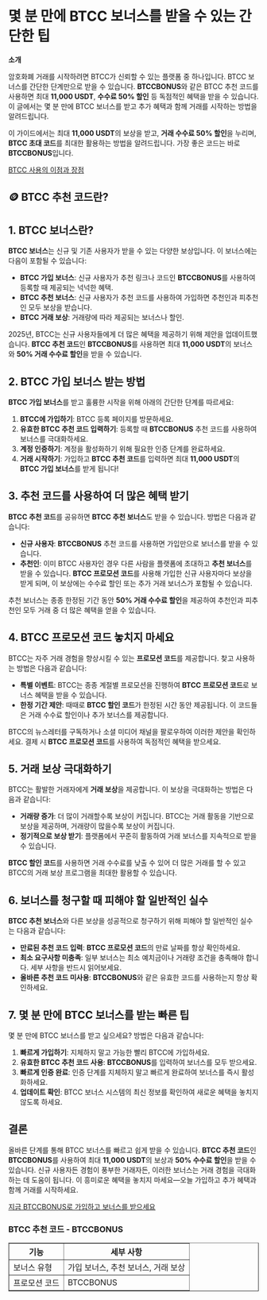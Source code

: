 <h1>몇 분 만에 BTCC 보너스를 받을 수 있는 간단한 팁</h1>
<p><strong>소개</strong></p>
<p>암호화폐 거래를 시작하려면 BTCC가 신뢰할 수 있는 플랫폼 중 하나입니다. BTCC 보너스를 간단한 단계만으로 받을 수 있습니다. <strong>BTCCBONUS</strong>와 같은 BTCC 추천 코드를 사용하면 최대 <strong>11,000 USDT</strong>, <strong>수수료 50% 할인</strong> 등 독점적인 혜택을 받을 수 있습니다. 이 글에서는 몇 분 만에 BTCC 보너스를 받고 추가 혜택과 함께 거래를 시작하는 방법을 알려드립니다.</p>
<p>이 가이드에서는 최대 <strong>11,000 USDT</strong>의 보상을 받고, <strong>거래 수수료 50% 할인</strong>을 누리며, <strong>BTCC 초대 코드</strong>를 최대한 활용하는 방법을 알려드립니다. 가장 좋은 코드는 바로 <strong>BTCCBONUS</strong>입니다.</p>
<p><a href="https://partner.btcc.com/us/c/BTCCBONUS/9303" target="_blank">BTCC 사용의 이점과 장점</a></p>

<img src="https://images.mirror-media.xyz/publication-images/oNWY6T4Y7h8h0ZvE5VTje.png?height=500&amp;width=1000" decoding="async" data-nimg="fill" class="css-xah9so" style="position: absolute; inset: 0px; box-sizing: border-box; padding: 0px; border: none; margin: auto; display: block; width: 0px; height: 0px; min-width: 100%; max-width: 100%; min-height: 100%; max-height: 100%;">

  <h2>🪙 BTCC 추천 코드란?</h2>
  <h2>1. BTCC 보너스란?</h2>
<p><strong>BTCC 보너스</strong>는 신규 및 기존 사용자가 받을 수 있는 다양한 보상입니다. 이 보너스에는 다음이 포함될 수 있습니다:</p>
<ul>
<li><strong>BTCC 가입 보너스</strong>: 신규 사용자가 추천 링크나 코드인 <strong>BTCCBONUS</strong>를 사용하여 등록할 때 제공되는 넉넉한 혜택.</li>
<li><strong>BTCC 추천 보너스</strong>: 신규 사용자가 추천 코드를 사용하여 가입하면 추천인과 피추천인 모두 보상을 받습니다.</li>
<li><strong>BTCC 거래 보상</strong>: 거래량에 따라 제공되는 보너스나 할인.</li>
</ul>
<p>2025년, BTCC는 신규 사용자들에게 더 많은 혜택을 제공하기 위해 제안을 업데이트했습니다. <strong>BTCC 추천 코드</strong>인 <strong>BTCCBONUS</strong>를 사용하면 최대 <strong>11,000 USDT</strong>의 보너스와 <strong>50% 거래 수수료 할인</strong>을 받을 수 있습니다.</p>
<h2>2. BTCC 가입 보너스 받는 방법</h2>
<p><strong>BTCC 가입 보너스</strong>를 받고 훌륭한 시작을 위해 아래의 간단한 단계를 따르세요:</p>
<ol>
<li><strong>BTCC에 가입하기</strong>: BTCC 등록 페이지를 방문하세요.</li>
<li><strong>유효한 BTCC 추천 코드 입력하기</strong>: 등록할 때 <strong>BTCCBONUS</strong> 추천 코드를 사용하여 보너스를 극대화하세요.</li>
<li><strong>계정 인증하기</strong>: 계정을 활성화하기 위해 필요한 인증 단계를 완료하세요.</li>
<li><strong>거래 시작하기</strong>: 가입하고 <strong>BTCC 추천 코드</strong>를 입력하면 최대 <strong>11,000 USDT</strong>의 <strong>BTCC 가입 보너스</strong>를 받게 됩니다!</li>
</ol>
<h2>3. 추천 코드를 사용하여 더 많은 혜택 받기</h2>
<p><strong>BTCC 추천 코드</strong>를 공유하면 <strong>BTCC 추천 보너스</strong>도 받을 수 있습니다. 방법은 다음과 같습니다:</p>
<ul>
<li><strong>신규 사용자</strong>: <strong>BTCCBONUS</strong> 추천 코드를 사용하면 가입만으로 보너스를 받을 수 있습니다.</li>
<li><strong>추천인</strong>: 이미 BTCC 사용자인 경우 다른 사람을 플랫폼에 초대하고 <strong>추천 보너스</strong>를 받을 수 있습니다. <strong>BTCC 프로모션 코드</strong>를 사용해 가입한 신규 사용자마다 보상을 받게 되며, 이 보상에는 수수료 할인 또는 추가 거래 보너스가 포함될 수 있습니다.</li>
</ul>
<p>추천 보너스는 종종 한정된 기간 동안 <strong>50% 거래 수수료 할인</strong>을 제공하여 추천인과 피추천인 모두 거래 중 더 많은 혜택을 얻을 수 있습니다.</p>
<h2>4. BTCC 프로모션 코드 놓치지 마세요</h2>
<p>BTCC는 자주 거래 경험을 향상시킬 수 있는 <strong>프로모션 코드</strong>를 제공합니다. 찾고 사용하는 방법은 다음과 같습니다:</p>
<ul>
<li><strong>특별 이벤트</strong>: BTCC는 종종 계절별 프로모션을 진행하여 <strong>BTCC 프로모션 코드</strong>로 보너스 혜택을 받을 수 있습니다.</li>
<li><strong>한정 기간 제안</strong>: 때때로 <strong>BTCC 할인 코드</strong>가 한정된 시간 동안 제공됩니다. 이 코드들은 거래 수수료 할인이나 추가 보너스를 제공합니다.</li>
</ul>
<p>BTCC의 뉴스레터를 구독하거나 소셜 미디어 채널을 팔로우하여 이러한 제안을 확인하세요. 결제 시 <strong>BTCC 프로모션 코드</strong>를 사용하여 독점적인 혜택을 받으세요.</p>
<h2>5. 거래 보상 극대화하기</h2>
<p>BTCC는 활발한 거래자에게 <strong>거래 보상</strong>을 제공합니다. 이 보상을 극대화하는 방법은 다음과 같습니다:</p>
<ul>
<li><strong>거래량 증가</strong>: 더 많이 거래할수록 보상이 커집니다. BTCC는 거래 활동을 기반으로 보상을 제공하며, 거래량이 많을수록 보상이 커집니다.</li>
<li><strong>정기적으로 보상 받기</strong>: 플랫폼에서 꾸준히 활동하여 거래 보너스를 지속적으로 받을 수 있습니다.</li>
</ul>
<p><strong>BTCC 할인 코드</strong>를 사용하면 거래 수수료를 낮출 수 있어 더 많은 거래를 할 수 있고 BTCC의 거래 보상 프로그램을 최대한 활용할 수 있습니다.</p>
<h2>6. 보너스를 청구할 때 피해야 할 일반적인 실수</h2>
<p><strong>BTCC 추천 보너스</strong>와 다른 보상을 성공적으로 청구하기 위해 피해야 할 일반적인 실수는 다음과 같습니다:</p>
<ul>
<li><strong>만료된 추천 코드 입력</strong>: <strong>BTCC 프로모션 코드</strong>의 만료 날짜를 항상 확인하세요.</li>
<li><strong>최소 요구사항 미충족</strong>: 일부 보너스는 최소 예치금이나 거래량 조건을 충족해야 합니다. 세부 사항을 반드시 읽어보세요.</li>
<li><strong>올바른 추천 코드 미사용</strong>: <strong>BTCCBONUS</strong>와 같은 유효한 코드를 사용하는지 항상 확인하세요.</li>
</ul>
<h2>7. 몇 분 만에 BTCC 보너스를 받는 빠른 팁</h2>
<p>몇 분 만에 BTCC 보너스를 받고 싶으세요? 방법은 다음과 같습니다:</p>
<ol>
<li><strong>빠르게 가입하기</strong>: 지체하지 말고 가능한 빨리 BTCC에 가입하세요.</li>
<li><strong>유효한 BTCC 추천 코드 사용</strong>: <strong>BTCCBONUS</strong>를 입력하여 보너스를 모두 받으세요.</li>
<li><strong>빠르게 인증 완료</strong>: 인증 단계를 지체하지 말고 빠르게 완료하여 보너스를 즉시 활성화하세요.</li>
<li><strong>업데이트 확인</strong>: BTCC 보너스 시스템의 최신 정보를 확인하여 새로운 혜택을 놓치지 않도록 하세요.</li>
</ol>
<h2>결론</h2>
<p>올바른 단계를 통해 BTCC 보너스를 빠르고 쉽게 받을 수 있습니다. <strong>BTCC 추천 코드</strong>인 <strong>BTCCBONUS</strong>를 사용하여 최대 <strong>11,000 USDT</strong>의 보상과 <strong>50% 수수료 할인</strong>을 받을 수 있습니다. 신규 사용자든 경험이 풍부한 거래자든, 이러한 보너스는 거래 경험을 극대화하는 데 도움이 됩니다. 이 흥미로운 혜택을 놓치지 마세요—오늘 가입하고 추가 혜택과 함께 거래를 시작하세요.</p>
<p><a href="https://partner.btcc.com/us/c/BTCCBONUS/9303">지금 BTCCBONUS로 가입하고 보너스를 받으세요</a></p>
<h3>BTCC 추천 코드 - BTCCBONUS</h3>
<table border="1">
<thead>
<tr>
<th>기능</th>
<th>세부 사항</th>
</tr>
</thead>
<tbody>
<tr>
<td>보너스 유형</td>
<td>가입 보너스, 추천 보너스, 거래 보상</td>
</tr>
<tr>
<td>프로모션 코드</td>
<td>BTCCBONUS</td>
</tr>

